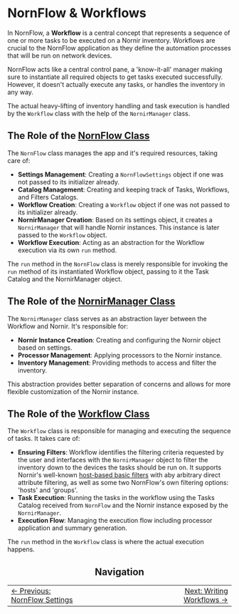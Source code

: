 # NornFlow & Workflows

In NornFlow, a **Workflow** is a central concept that represents a sequence of one or more tasks to be executed on a Nornir inventory. Workflows are crucial to the NornFlow application as they define the automation processes that will be run on network devices.  

NornFlow acts like a central control pane, a 'know-it-all' manager making sure to instantiate all required objects to get tasks executed successfully. However, it doesn't actually execute any tasks, or handles the inventory in any way.  

The actual heavy-lifting of inventory handling and task execution is handled by the `Workflow` class with the help of the `NornirManager` class.

## The Role of the [NornFlow Class](../nornflow/nornflow.py)

The `NornFlow` class manages the app and it's required resources, taking care of:
- **Settings Management**: Creating a `NornFlowSettings` object if one was not passed to its initializer already.
- **Catalog Management**: Creating and keeping track of Tasks, Workflows, and Filters Catalogs.
- **Workflow Creation**: Creating a `Workflow` object if one was not passed to its initializer already.
- **NornirManager Creation**: Based on its settings object, it creates a `NornirManager` that will handle Nornir instances. This instance is later passed to the `Workflow` object.
- **Workflow Execution**: Acting as an abstraction for the Workflow execution via its own `run` method.

The `run` method in the `NornFlow` class is merely responsible for invoking the `run` method of its instantiated Workflow object, passing to it the Task Catalog and the NornirManager object.

## The Role of the [NornirManager Class](../nornflow/nornir_manager.py)

The `NornirManager` class serves as an abstraction layer between the Workflow and Nornir. It's responsible for:

- **Nornir Instance Creation**: Creating and configuring the Nornir object based on settings.
- **Processor Management**: Applying processors to the Nornir instance.
- **Inventory Management**: Providing methods to access and filter the inventory.

This abstraction provides better separation of concerns and allows for more flexible customization of the Nornir instance.

## The Role of the [Workflow Class](../nornflow/workflow.py)

The `Workflow` class is responsible for managing and executing the sequence of tasks. It takes care of:

- **Ensuring Filters**: Workflow identifies the filtering criteria requested by the user and interfaces with the `NornirManager` object to filter the inventory down to the devices the tasks should be run on. It supports Nornir's well-known [host-based basic filters](https://nornir.readthedocs.io/en/latest/howto/filtering_deep_dive.html#Host-based-basic-filters) with aby arbitrary direct attribute filtering, as well as some two NornFlow's own filtering options: 'hosts' and 'groups'.  
- **Task Execution**: Running the tasks in the workflow using the Tasks Catalog received from `NornFlow` and the Nornir instance exposed by the `NornirManager`.
- **Execution Flow**: Managing the execution flow including processor application and summary generation.

The `run` method in the `Workflow` class is where the actual execution happens.

<div align="center">
  
## Navigation

<table width="100%" border="0" style="border-collapse: collapse;">
<tr>
<td width="33%" align="left" style="border: none;">
<a href="./nornflow_settings.md">← Previous: NornFlow Settings</a>
</td>
<td width="33%" align="center" style="border: none;">
</td>
<td width="33%" align="right" style="border: none;">
<a href="./how_to_write_workflows.md">Next: Writing Workflows →</a>
</td>
</tr>
</table>

</div>